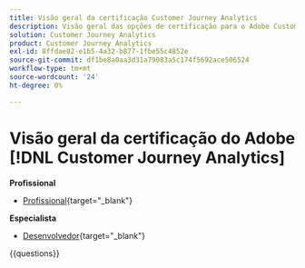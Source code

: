 ```yaml
---
title: Visão geral da certificação Customer Journey Analytics
description: Visão geral das opções de certificação para o Adobe Customer Journey Analytics
solution: Customer Journey Analytics
product: Customer Journey Analytics
exl-id: 8ffdae02-e1b5-4a32-b877-1fbe55c4852e
source-git-commit: df1be8a0aa3d31a79083a5c174f5692ace506524
workflow-type: tm+mt
source-wordcount: '24'
ht-degree: 0%

---
```


# Visão geral da certificação do Adobe [!DNL Customer Journey Analytics]

**Profissional**

* [Profissional](https://certification.adobe.com/certification/customer-journey-analytics-business-practitioner-professional){target="_blank"} <!--AD0-E608-->

**Especialista**

* [Desenvolvedor](https://certification.adobe.com/certification/customer-journey-analytics-developer-expert){target="_blank"} <!--AD0-E604-->

{{questions}}

